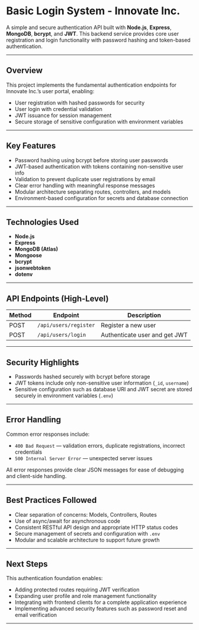 # Basic Login System - Innovate Inc.

A simple and secure authentication API built with **Node.js**, **Express**, **MongoDB**, **bcrypt**, and **JWT**. This backend service provides core user registration and login functionality with password hashing and token-based authentication.

---

## Overview

This project implements the fundamental authentication endpoints for Innovate Inc.’s user portal, enabling:

- User registration with hashed passwords for security
- User login with credential validation
- JWT issuance for session management
- Secure storage of sensitive configuration with environment variables

---

## Key Features

- Password hashing using bcrypt before storing user passwords
- JWT-based authentication with tokens containing non-sensitive user info
- Validation to prevent duplicate user registrations by email
- Clear error handling with meaningful response messages
- Modular architecture separating routes, controllers, and models
- Environment-based configuration for secrets and database connection

---

## Technologies Used

- **Node.js**
- **Express**
- **MongoDB (Atlas)**
- **Mongoose**
- **bcrypt**
- **jsonwebtoken**
- **dotenv**

---

## API Endpoints (High-Level)

| Method | Endpoint            | Description                  |
|--------|---------------------|------------------------------|
| POST   | `/api/users/register` | Register a new user          |
| POST   | `/api/users/login`    | Authenticate user and get JWT |

---

## Security Highlights

- Passwords hashed securely with bcrypt before storage  
- JWT tokens include only non-sensitive user information (`_id`, `username`)  
- Sensitive configuration such as database URI and JWT secret are stored securely in environment variables (`.env`)

---

## Error Handling

Common error responses include:

- `400 Bad Request` — validation errors, duplicate registrations, incorrect credentials  
- `500 Internal Server Error` — unexpected server issues  

All error responses provide clear JSON messages for ease of debugging and client-side handling.

---

## Best Practices Followed

- Clear separation of concerns: Models, Controllers, Routes  
- Use of async/await for asynchronous code  
- Consistent RESTful API design and appropriate HTTP status codes  
- Secure management of secrets and configuration with `.env`  
- Modular and scalable architecture to support future growth

---

## Next Steps

This authentication foundation enables:

- Adding protected routes requiring JWT verification  
- Expanding user profile and role management functionality  
- Integrating with frontend clients for a complete application experience  
- Implementing advanced security features such as password reset and email verification  

---